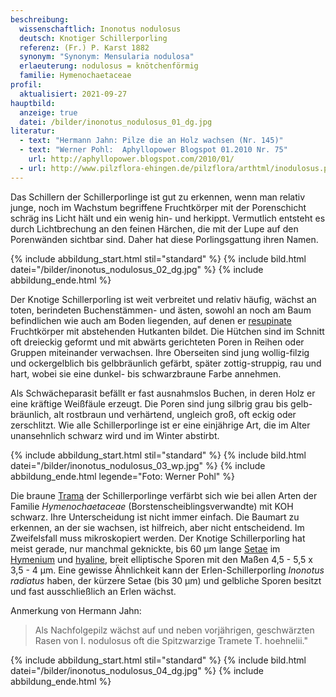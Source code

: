 ```yaml
---
beschreibung:
  wissenschaftlich: Inonotus nodulosus
  deutsch: Knotiger Schillerporling
  referenz: (Fr.) P. Karst 1882
  synonym: "Synonym: Mensularia nodulosa"
  erlaeuterung: nodulosus = knötchenförmig
  familie: Hymenochaetaceae
profil:
  aktualisiert: 2021-09-27
hauptbild:
  anzeige: true
  datei: /bilder/inonotus_nodulosus_01_dg.jpg
literatur:
  - text: "Hermann Jahn: Pilze die an Holz wachsen (Nr. 145)"
  - text: "Werner Pohl:  Aphyllopower Blogspot 01.2010 Nr. 75"
    url: http://aphyllopower.blogspot.com/2010/01/
  - url: http://www.pilzflora-ehingen.de/pilzflora/arthtml/inodulosus.php
---
```

Das Schillern der Schillerporlinge ist gut zu erkennen, wenn man relativ junge, noch im Wachstum begriffene Fruchtkörper mit der Porenschicht schräg ins Licht hält und ein wenig hin- und herkippt. Vermutlich entsteht es durch Lichtbrechung an den feinen Härchen, die mit der Lupe auf den Porenwänden sichtbar sind. Daher hat diese Porlingsgattung ihren Namen.

{% include abbildung_start.html stil="standard" %}
{% include bild.html datei="/bilder/inonotus_nodulosus_02_dg.jpg" %}
{% include abbildung_ende.html %}

Der Knotige Schillerporling ist weit verbreitet und relativ häufig, wächst an toten, berindeten Buchenstämmen- und ästen, sowohl an noch am Baum befindlichen wie auch am Boden liegenden, auf denen er [resupinate](resupinat "Glossar") Fruchtkörper mit abstehenden Hutkanten bildet. Die Hütchen sind im Schnitt oft dreieckig geformt und mit abwärts gerichteten Poren in Reihen oder Gruppen miteinander verwachsen. Ihre Oberseiten sind jung wollig-filzig und ockergelblich bis gelbbräunlich gefärbt, später zottig-struppig, rau und hart, wobei sie eine dunkel- bis schwarzbraune Farbe annehmen.

Als Schwächeparasit befällt er fast ausnahmslos Buchen, in deren Holz er eine kräftige Weißfäule erzeugt. Die Poren sind jung silbrig grau bis gelb-bräunlich, alt rostbraun und verhärtend, ungleich groß, oft eckig oder zerschlitzt. Wie alle Schillerporlinge ist er eine einjährige Art, die im Alter unansehnlich schwarz wird und im Winter abstirbt.

{% include abbildung_start.html stil="standard" %}
{% include bild.html datei="/bilder/inonotus_nodulosus_03_wp.jpg" %}
{% include abbildung_ende.html legende="Foto: Werner Pohl" %}

Die braune [Trama](Trama "Glossar") der Schillerporlinge verfärbt sich wie bei allen Arten der Familie *Hymenochaetaceae* (Borstenscheiblingsverwandte) mit KOH schwarz. Ihre Unterscheidung ist nicht immer einfach. Die Baumart zu erkennen, an der sie wachsen, ist hilfreich, aber nicht entscheidend. Im Zweifelsfall muss mikroskopiert werden. Der Knotige Schillerporling hat meist gerade, nur manchmal geknickte, bis 60 µm lange [Setae](Seten "Glossar")  im [Hymenium](Hymenium "Glossar") und [hyaline](hyalin "Glossar"), breit elliptische Sporen mit den Maßen 4,5 - 5,5 x 3,5 - 4 µm. Eine gewisse Ähnlichkeit kann der Erlen-Schillerporling *Inonotus radiatus* haben, der kürzere Setae (bis 30 µm) und gelbliche Sporen besitzt und fast ausschließlich an Erlen wächst.

Anmerkung von Hermann Jahn:

> Als Nachfolgepilz wächst auf und neben vorjährigen, geschwärzten Rasen von I. nodulosus oft die Spitzwarzige Tramete T. hoehnelii."

{% include abbildung_start.html stil="standard" %}
{% include bild.html datei="/bilder/inonotus_nodulosus_04_dg.jpg" %}
{% include abbildung_ende.html %}